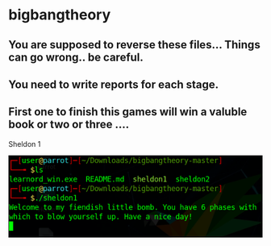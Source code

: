 # bigbangtheory

## You are supposed to reverse these files... Things can go wrong.. be careful.
## You need to write reports for each stage.
## First one to finish this games will win a valuble book or two or three .... 

Sheldon 1

![](https://github.com/dkitdfir/bigbangtheory/blob/master/images/Screenshot%20at%202020-03-28%2007-44-46.png)

